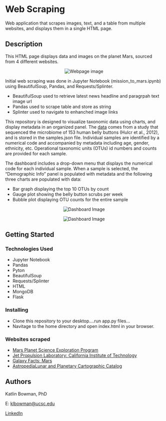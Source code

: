 # Web Scraping 

Web application that scrapes images, text, and a table from multiple websites, and displays them in a single HTML page.

## Description

This HTML page displays data and images on the planet Mars, sourced from 4 different websites. 
<p align="center">
  <img src="https://user-images.githubusercontent.com/74067302/145475669-e5b72ec5-4f12-4cc2-962a-8942551f2378.png" alt="Webpage image"/>
</p>

Initial web scraping was done in Jupyter Notebook (mission_to_mars.ipynb) using BeautifulSoup, Pandas, and Requests/Splinter.
* BeautifulSoup used to retrieve latest news headline and paragrpah text image url
* Pandas used to scrape table and store as string
* Splinter used to navigate to enhanched image links

This repository is designed to visualize taxonomic data using charts, and display metadata in an organized panel. The [data](http://robdunnlab.com/projects/belly-button-biodiversity/results-and-data/) comes from a study that sequenced the microbiome of 153 human belly buttons (Hulcr et al., 2012), and is stored in the samples.json file. Individual samples are identified by a numerical code and accompanied by metadata including age, gender, ethnicity, etc. Operational taxonomic units (OTUs) id numbers and counts are provided for each sample.

The dashboard includes a drop-down menu that displays the numerical code for each individual sample. When a sample is selected, the “Demographic Info” panel is populated with metadata and the following three charts are populated with data:
* Bar graph displaying the top 10 OTUs by count
* Gauge plot showing the belly button scrubs per week
* Bubble plot displaying OTU counts for the entire sample

<p align="center">
  <img src="https://user-images.githubusercontent.com/74067302/145448320-bbe43cc2-f2fc-4fb7-955d-1c9fcb553b96.png" alt="Dashboard Image"/>
</p>
<p align="center">
  <img src="https://user-images.githubusercontent.com/74067302/145448339-7e38f680-868a-4b75-85b9-0467e83002c9.png" alt="Dashboard Image"/>
</p>



## Getting Started

### Technologies Used 

* Jupyter Notebook
* Pandas
* Pyton
* BeautifulSoup
* Requests/Splinter
* HTML
* MongoDB
* Flask

### Installing

* Clone this repository to your desktop....run app.py files...
* Navitage to the home directory and open index.html in your browser.

### Websites scraped

* [Mars Planet Science Exploration Program](https://redplanetscience.com/)
* [Jet Propulsion Laboratory: California Institute of Technology](https://spaceimages-mars.com/)
* [Galaxy Facts: Mars](https://galaxyfacts-mars.com/)
* [AstropediaLunar and Planetary Cartographic Catalog](https://marshemispheres.com/)


## Authors

Katlin Bowman, PhD

E: klbowman@ucsc.edu

[LinkedIn](https://www.linkedin.com/in/katlin-bowman/)
